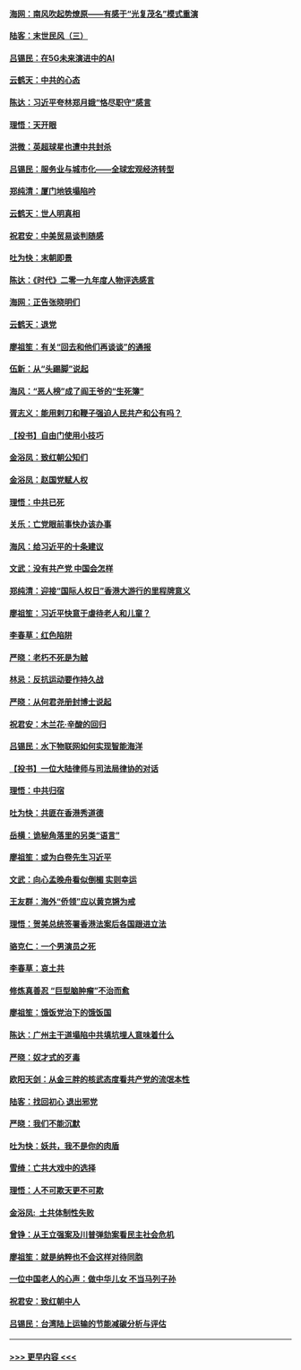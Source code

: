 #### [海网：南风吹起势燎原——有感于“光复茂名”模式重演](../pages/nsc993/n11732308.md?t=12201555) 
#### [陆客：末世民风（三）](../pages/nsc993/n11732211.md?t=12201555) 
#### [吕锡民：在5G未来演进中的AI](../pages/nsc993/n11730010.md?t=12201555) 
#### [云鹤天：中共的心态](../pages/nsc993/n11729906.md?t=12201555) 
#### [陈达：习近平夸林郑月娥“恪尽职守”感言](../pages/nsc993/n11729881.md?t=12201555) 
#### [理悟：天开眼](../pages/nsc993/n11729699.md?t=12201555) 
#### [洪微：英超球星也遭中共封杀](../pages/nsc993/n11727243.md?t=12201555) 
#### [吕锡民：服务业与城市化——全球宏观经济转型](../pages/nsc993/n11725845.md?t=12201555) 
#### [郑纯清：厦门地铁塌陷吟](../pages/nsc993/n11725813.md?t=12201555) 
#### [云鹤天：世人明真相](../pages/nsc993/n11725621.md?t=12201555) 
#### [祝君安：中美贸易谈判随感](../pages/nsc993/n11725609.md?t=12201555) 
#### [吐为快：末朝即景](../pages/nsc993/n11723365.md?t=12201555) 
#### [陈达：《时代》二零一九年度人物评选感言](../pages/nsc993/n11723337.md?t=12201555) 
#### [海网：正告张晓明们](../pages/nsc993/n11723228.md?t=12201555) 
#### [云鹤天：退党](../pages/nsc993/n11723056.md?t=12201555) 
#### [廖祖笙：有关“回去和他们再谈谈”的通报](../pages/nsc993/n11722442.md?t=12201555) 
#### [伍新：从“头踢脚”说起](../pages/nsc993/n11722429.md?t=12201555) 
#### [海风：“恶人榜”成了阎王爷的“生死簿”](../pages/nsc993/n11722272.md?t=12201555) 
#### [胥志义：能用剌刀和鞭子强迫人民共产和公有吗？](../pages/nsc993/n11720569.md?t=12201555) 
#### [【投书】自由门使用小技巧](../pages/nsc993/n11720180.md?t=12201555) 
#### [金浴凤：致红朝公知们](../pages/nsc993/n11720563.md?t=12201555) 
#### [金浴凤：赵国党赋人权](../pages/nsc993/n11720533.md?t=12201555) 
#### [理悟：中共已死](../pages/nsc993/n11720233.md?t=12201555) 
#### [关乐：亡党眼前事快办该办事](../pages/nsc993/n11719160.md?t=12201555) 
#### [海风：给习近平的十条建议](../pages/nsc993/n11717616.md?t=12201555) 
#### [文武：没有共产党 中国会怎样](../pages/nsc993/n11717584.md?t=12201555) 
#### [郑纯清：迎接“国际人权日”香港大游行的里程牌意义](../pages/nsc993/n11717417.md?t=12201555) 
#### [廖祖笙：习近平快意于虐待老人和儿童？](../pages/nsc993/n11715313.md?t=12201555) 
#### [李春草：红色陷阱](../pages/nsc993/n11715029.md?t=12201555) 
#### [严晓：老朽不死是为贼](../pages/nsc993/n11712910.md?t=12201555) 
#### [林忌：反抗运动要作持久战](../pages/nsc993/n11712623.md?t=12201555) 
#### [严晓：从何君尧册封博士说起](../pages/nsc993/n11712465.md?t=12201555) 
#### [祝君安：木兰花·辛酸的回归](../pages/nsc993/n11712381.md?t=12201555) 
#### [吕锡民：水下物联网如何实现智能海洋](../pages/nsc993/n11711158.md?t=12201555) 
#### [【投书】一位大陆律师与司法局律协的对话](../pages/nsc993/n11709675.md?t=12201555) 
#### [理悟：中共归宿](../pages/nsc993/n11710059.md?t=12201555) 
#### [吐为快：共匪在香港秀道德](../pages/nsc993/n11709979.md?t=12201555) 
#### [岳横：诡秘角落里的另类“语言”](../pages/nsc993/n11709792.md?t=12201555) 
#### [廖祖笙：或为白卷先生习近平](../pages/nsc993/n11708330.md?t=12201555) 
#### [文武：向心孟晚舟看似倒楣 实则幸运](../pages/nsc993/n11708236.md?t=12201555) 
#### [王友群：海外“侨领”应以黄克锵为戒](../pages/nsc993/n11706176.md?t=12201555) 
#### [理悟：贺美总统签署香港法案后各国跟进立法](../pages/nsc993/n11706853.md?t=12201555) 
#### [骆克仁：一个男演员之死](../pages/nsc993/n11706677.md?t=12201555) 
#### [李春草：哀土共](../pages/nsc993/n11706255.md?t=12201555) 
#### [修炼真善忍 “巨型脑肿瘤”不治而愈](../pages/nsc993/n11705340.md?t=12201555) 
#### [廖祖笙：饿饭党治下的饿饭国](../pages/nsc993/n11705085.md?t=12201555) 
#### [陈达：广州主干道塌陷中共填坑埋人意味着什么](../pages/nsc993/n11705046.md?t=12201555) 
#### [严晓：奴才式的歹毒](../pages/nsc993/n11704826.md?t=12201555) 
#### [欧阳天剑：从金三胖的核武态度看共产党的流氓本性](../pages/nsc993/n11702238.md?t=12201555) 
#### [陆客：找回初心 退出邪党](../pages/nsc993/n11702213.md?t=12201555) 
#### [严晓：我们不能沉默](../pages/nsc993/n11702110.md?t=12201555) 
#### [吐为快：妖共，我不是你的肉盾](../pages/nsc993/n11701366.md?t=12201555) 
#### [雪绮：亡共大戏中的选择](../pages/nsc993/n11699922.md?t=12201555) 
#### [理悟：人不可欺天更不可欺](../pages/nsc993/n11699657.md?t=12201555) 
#### [金浴凤:  土共体制性失败](../pages/nsc993/n11699361.md?t=12201555) 
#### [曾铮：从王立强案及川普弹劾案看民主社会危机](../pages/nsc993/n11699318.md?t=12201555) 
#### [廖祖笙：就是纳粹也不会这样对待同胞](../pages/nsc993/n11697658.md?t=12201555) 
#### [一位中国老人的心声：做中华儿女 不当马列子孙](../pages/nsc993/n11697525.md?t=12201555) 
#### [祝君安：致红朝中人](../pages/nsc993/n11697518.md?t=12201555) 
#### [吕锡民：台湾陆上运输的节能减碳分析与评估](../pages/nsc993/n11694983.md?t=12201555) 

----
#### [ >>> 更早内容 <<< ](../indexes/nsc993-earlier.md)
